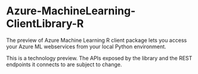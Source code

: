 # Azure-MachineLearning-ClientLibrary-R

The preview of Azure Machine Learning R client package lets you access your Azure ML webservices from your local Python environment.

This is a technology preview. The APIs exposed by the library and the REST endpoints it connects to are subject to change.
